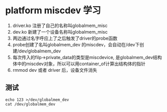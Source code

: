 # platform miscdev 学习

1. driver.ko 注册了自己的名称叫globalmem_misc
2. dev.ko 新建了一个设备名称叫globalmem_misc
3. 两边通过名字呼应上了之后触发了driver的probe函数
4. probe创建了名叫globalmem_dev 的miscdev，会自动在/dev下创建/dev/globalmem_dev
5. 每次传入的filp->private_data的类型是miscdevice, 是globalmem_dev结构体中的miscdev对象，所以可以用container_of计算出结构体的指针
6. rmmod dev 或者 driver 后，设备文件消失

## 测试

    echo 123 >/dev/globalmem_dev
    cat /dev/globalmem_dev 